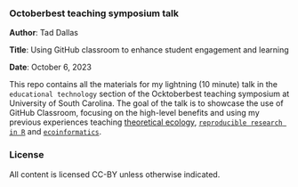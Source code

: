 ### Octoberbest teaching symposium talk 

**Author**: Tad Dallas


**Title**: Using GitHub classroom to enhance student engagement and learning


**Date**: October 6, 2023


This repo contains all the materials for my lightning (10 minute) talk in the `educational technology` section of the Ocktoberbest teaching symposium at University of South Carolina. The goal of the talk is to showcase the use of GitHub Classroom, focusing on the high-level benefits and using my previous experiences teaching [theoretical ecology](https://theoretical-ecology.github.io/), [`reproducible research in R`](https://bioldatascience.github.io/) and [`ecoinformatics`](https://ecoinformatix.github.io/).




### License

All content is licensed CC-BY unless otherwise indicated.